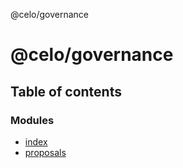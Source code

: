 @celo/governance

# @celo/governance

## Table of contents

### Modules

- [index](modules/index.md)
- [proposals](modules/proposals.md)
